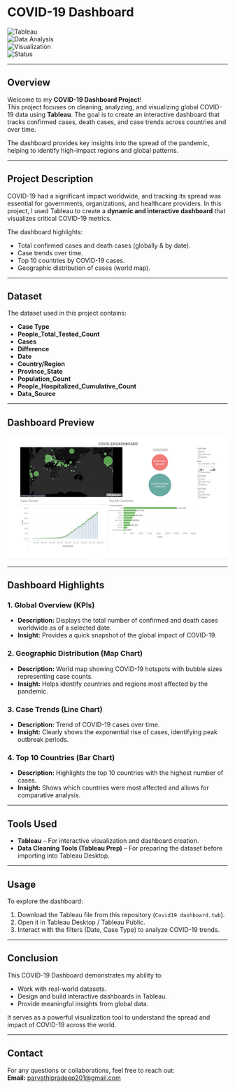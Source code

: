 # COVID-19 Dashboard  

![Tableau](https://img.shields.io/badge/Tool-Tableau-E97627?logo=tableau&logoColor=white)  
![Data Analysis](https://img.shields.io/badge/Focus-Data%20Analysis-blue)  
![Visualization](https://img.shields.io/badge/Focus-Data%20Visualization-orange)  
![Status](https://img.shields.io/badge/Project%20Type-Dashboard-success)  

---

## Overview  
Welcome to my **COVID-19 Dashboard Project**!  
This project focuses on cleaning, analyzing, and visualizing global COVID-19 data using **Tableau**. The goal is to create an interactive dashboard that tracks confirmed cases, death cases, and case trends across countries and over time.  

The dashboard provides key insights into the spread of the pandemic, helping to identify high-impact regions and global patterns.  

---

## Project Description  
COVID-19 had a significant impact worldwide, and tracking its spread was essential for governments, organizations, and healthcare providers. In this project, I used Tableau to create a **dynamic and interactive dashboard** that visualizes critical COVID-19 metrics.  

The dashboard highlights:  
- Total confirmed cases and death cases (globally & by date).  
- Case trends over time.  
- Top 10 countries by COVID-19 cases.  
- Geographic distribution of cases (world map).  

---

## Dataset  
The dataset used in this project contains:    
- **Case Type**
- **People_Total_Tested_Count**
- **Cases**
- **Difference**
- **Date**  
- **Country/Region**
- **Province_State**
- **Population_Count**
- **People_Hospitalized_Cumulative_Count**
- **Data_Source**

---

## Dashboard Preview  

![COVID-19 Dashboard](Covid19%20Dashboard%20Image.png)  

---

## Dashboard Highlights  

### 1. **Global Overview (KPIs)**  
- **Description:** Displays the total number of confirmed and death cases worldwide as of a selected date.  
- **Insight:** Provides a quick snapshot of the global impact of COVID-19.  

### 2. **Geographic Distribution (Map Chart)**  
- **Description:** World map showing COVID-19 hotspots with bubble sizes representing case counts.  
- **Insight:** Helps identify countries and regions most affected by the pandemic.  

### 3. **Case Trends (Line Chart)**  
- **Description:** Trend of COVID-19 cases over time.  
- **Insight:** Clearly shows the exponential rise of cases, identifying peak outbreak periods.  

### 4. **Top 10 Countries (Bar Chart)**  
- **Description:** Highlights the top 10 countries with the highest number of cases.  
- **Insight:** Shows which countries were most affected and allows for comparative analysis.  

---

## Tools Used  
- **Tableau** – For interactive visualization and dashboard creation.  
- **Data Cleaning Tools (Tableau Prep)** – For preparing the dataset before importing into Tableau Desktop.  

---

## Usage  
To explore the dashboard:  
1. Download the Tableau file from this repository (`Covid19 dashboard.twb`).  
2. Open it in Tableau Desktop / Tableau Public.  
3. Interact with the filters (Date, Case Type) to analyze COVID-19 trends.  

---

## Conclusion  
This COVID-19 Dashboard demonstrates my ability to:  
- Work with real-world datasets.  
- Design and build interactive dashboards in Tableau.  
- Provide meaningful insights from global data.  

It serves as a powerful visualization tool to understand the spread and impact of COVID-19 across the world.  

---

## Contact  
For any questions or collaborations, feel free to reach out:  
**Email:** parvathipradeep201@gmail.com  
